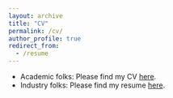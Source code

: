 ```yaml
---
layout: archive
title: "CV"
permalink: /cv/
author_profile: true
redirect_from:
  - /resume
---
```

- Academic folks: Please find my CV [here](/files/Shuijing_Liu_cv.pdf).  
- Industry folks: Please find my resume [here](/files/Shuijing_Liu_Resume31.pdf).

